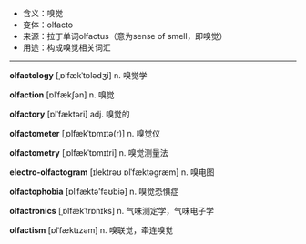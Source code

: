 - <span class="definition">含义：嗅觉</span>
- <span class="definition">变体：olfacto</span>
- <span class="definition">来源：拉丁单词olfactus（意为sense of smell，即嗅觉）</span>
- <span class="definition">用途：构成嗅觉相关词汇</span>


---


<span class="vocabulary">**olfactology**</span> [ˌɒlfækˈtɒlədʒi] n. 嗅觉学

<span class="vocabulary">**olfaction**</span> [ɒlˈfækʃən] n. 嗅觉

<span class="vocabulary">**olfactory**</span> [ɒlˈfæktəri] adj. 嗅觉的

<span class="vocabulary">**olfactometer**</span> [ˌɒlfækˈtɒmɪtə(r)] n. 嗅觉仪

<span class="vocabulary">**olfactometry**</span> [ˌɒlfækˈtɒmɪtri] n. 嗅觉测量法

<span class="vocabulary">**electro-olfactogram**</span> [ɪlektrəʊ ɒlˈfæktəgræm] n. 嗅电图 

<span class="vocabulary">**olfactophobia**</span> [ɒlˌfæktə'fəʊbiə] n. 嗅觉恐惧症

<span class="vocabulary">**olfactronics**</span> [ˌɒlfækˈtrɒnɪks] n. 气味测定学，气味电子学

<span class="vocabulary">**olfactism**</span> [ɒlˈfæktɪzəm] n. 嗅联觉，牵连嗅觉
